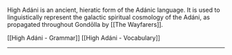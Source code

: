 High Adáni is an ancient, hieratic form of the Adánic language. It is used to linguistically represent the galactic spiritual cosmology of the Adáni, as propagated throughout Gondōlla by [[The Wayfarers]].

[[High Adáni - Grammar]]
[[High Adáni - Vocabulary]]


****